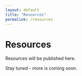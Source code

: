 ```yaml
---
layout: default
title: "Resources"
permalink: /resources
---
```

# Resources
Resources will be published here.  
  
Stay tuned - more is coming soon.